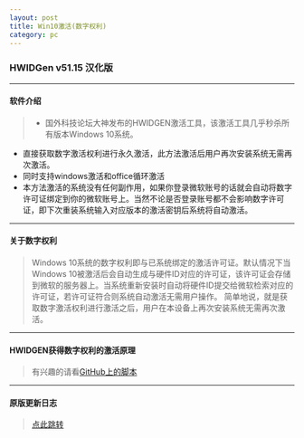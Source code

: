 ```yaml
---
layout: post
title: Win10激活(数字权利)
category: pc
---
```


### HWIDGen v51.15 汉化版

---
#### 软件介绍
> * 国外科技论坛大神发布的HWIDGEN激活工具，该激活工具几乎秒杀所有版本Windows 10系统。
* 直接获取数字激活权利进行永久激活，此方法激活后用户再次安装系统无需再次激活。
* 同时支持windows激活和office循环激活
* 本方法激活的系统没有任何副作用，如果你登录微软账号的话就会自动将数字许可证绑定到你的微软账号上。当然不论是否登录账号都不会影响数字许可证，即下次重装系统输入对应版本的激活密钥后系统将自动激活。

---
#### 关于数字权利
> 	Windows 10系统的数字权利即与已系统绑定的激活许可证。默认情况下当Windows 10被激活后会自动生成与硬件ID对应的许可证，该许可证会存储到微软的服务器上。当系统重新安装时自动将硬件ID提交给微软检索对应的许可证，若许可证符合则系统自动激活无需用户操作。
	简单地说，就是获取数字激活权利进行激活之后，用户在本设备上再次安装系统无需再次激活。

---
#### HWIDGEN获得数字权利的激活原理
> 有兴趣的请看[GitHub上的脚本](https://github.com/vyvojar/slshim)


---
#### 原版更新日志
> [点此跳转](https://www.nsaneforums.com/topic/312871-windows-10-digital-license-hwid-generation-without-kms-or-predecessor-installupgrade/)


